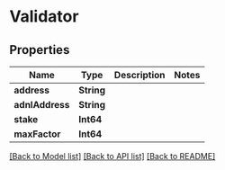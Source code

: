# Validator

## Properties
Name | Type | Description | Notes
------------ | ------------- | ------------- | -------------
**address** | **String** |  | 
**adnlAddress** | **String** |  | 
**stake** | **Int64** |  | 
**maxFactor** | **Int64** |  | 

[[Back to Model list]](../README.md#documentation-for-models) [[Back to API list]](../README.md#documentation-for-api-endpoints) [[Back to README]](../README.md)


